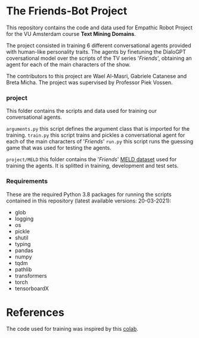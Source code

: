 # The Friends-Bot Project
This repository contains the code and data used for Empathic Robot Project for the VU Amsterdam course **Text Mining Domains**.

The project consisted in training 6 different conversational agents provided with human-like personality traits. The agents by finetuning the DialoGPT coversational model over the scripts of the TV series '*Friends*', obtaining an agent for each of the main characters of the show.

The contributors to this project are Wael Al-Masri, Gabriele Catanese and Breta Micha.
The project was supervised by Professor Piek Vossen.

### project
This folder contains the scripts and data used for training our conversational agents.

`arguments.py` this script defines the argument class that is imported for the training.
`train.py` this script trains and pickles a conversational agent for each of the main characters of '*Friends*'
`run.py` this script runs the guessing game that was used for testing the agents.

`project/MELD` this folder contains the '*Friends*' [MELD dataset](https://github.com/declare-lab/MELD) used for training the agents. It is splitted in training, development and test sets.

### Requirements
These are the required Python 3.8 packages for running the scripts contained in this repository (latest available versions: 20-03-2021):
* glob
* logging
* os
* pickle
* shutil
* typing
* pandas
* numpy
* tqdm
* pathlib 
* transformers 
* torch
* tensorboardX 

# References
The code used for training was inspired by this [colab](https://colab.research.google.com/drive/15wa925dj7jvdvrz8_z3vU7btqAFQLVlG#scrollTo=78afhsngLZMw).

